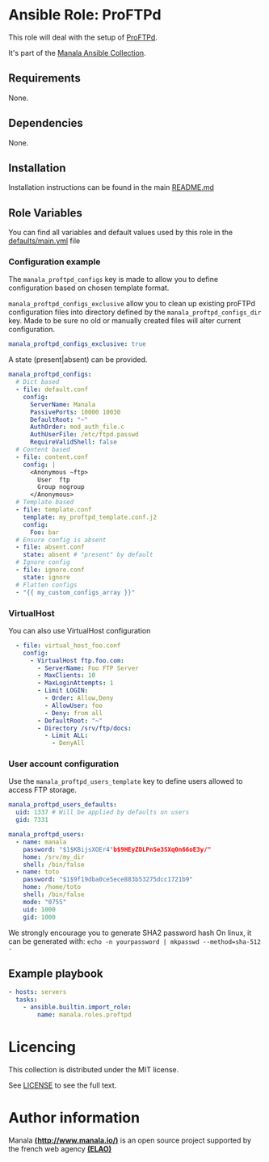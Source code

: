 # Ansible Role: ProFTPd

This role will deal with the setup of [ProFTPd](http://www.proftpd.org/).

It's part of the [Manala Ansible Collection](https://galaxy.ansible.com/manala/roles).

## Requirements

None.

## Dependencies

None.

## Installation

Installation instructions can be found in the main [README.md](https://github.com/manala/ansible-roles/blob/master/README.md)

## Role Variables

You can find all variables and default values used by this role in the [defaults/main.yml](./defaults/main.yml) file

### Configuration example

The `manala_proftpd_configs` key is made to allow you to define configuration based on chosen template format.

`manala_proftpd_configs_exclusive` allow you to clean up existing proFTPd configuration files into directory defined by the `manala_proftpd_configs_dir` key. Made to be sure no old or manually created files will alter current configuration.

```yaml
manala_proftpd_configs_exclusive: true
```

A state (present|absent) can be provided.

```yaml
manala_proftpd_configs:
  # Dict based
  - file: default.conf
    config:
      ServerName: Manala
      PassivePorts: 10000 10030
      DefaultRoot: "~"
      AuthOrder: mod_auth_file.c
      AuthUserFile: /etc/ftpd.passwd
      RequireValidShell: false
  # Content based
  - file: content.conf
    config: |
      <Anonymous ~ftp>
        User  ftp
        Group nogroup
      </Anonymous>
  # Template based
  - file: template.conf
    template: my_proftpd_template.conf.j2
    config:
      Foo: bar
  # Ensure config is absent
  - file: absent.conf
    state: absent # "present" by default
  # Ignore config
  - file: ignore.conf
    state: ignore
  # Flatten configs
  - "{{ my_custom_configs_array }}"
```

### VirtualHost
You can also use VirtualHost configuration
```yaml
  - file: virtual_host_foo.conf
    config:
      - VirtualHost ftp.foo.com:
        - ServerName: Foo FTP Server
        - MaxClients: 10
        - MaxLoginAttempts: 1
        - Limit LOGIN:
          - Order: Allow,Deny
          - AllowUser: foo
          - Deny: from all
        - DefaultRoot: "~"
        - Directory /srv/ftp/docs:
          - Limit ALL:
            - DenyAll
```

### User account configuration

Use the `manala_proftpd_users_template` key to define users allowed to access FTP storage.

```yaml
manala_proftpd_users_defaults:
  uid: 1337 # Will be applied by defaults on users
  gid: 7331

manala_proftpd_users:
  - name: manala
    password: "$1$KBijsXOEr4"b$9HEyZDLPnSe3SXq0n66oE3y/"
    home: /srv/my_dir
    shell: /bin/false
  - name: toto
    password: "$1$9f19dba0ce5ece883b53275dcc1721b9"
    home: /home/toto
    shell: /bin/false
    mode: "0755"
    uid: 1000
    gid: 1000
```
We strongly encourage you to generate SHA2 password hash
On linux, it can be generated with:
`echo -n yourpassword | mkpasswd --method=sha-512 -`

## Example playbook

```yaml
- hosts: servers
  tasks:
    - ansible.builtin.import_role:  
        name: manala.roles.proftpd
```

# Licencing

This collection is distributed under the MIT license.

See [LICENSE](https://opensource.org/licenses/MIT) to see the full text.

# Author information

Manala [**(http://www.manala.io/)**](http://www.manala.io) is an open source project supported by the french web agency [**(ELAO)**](http://www.elao.com)
